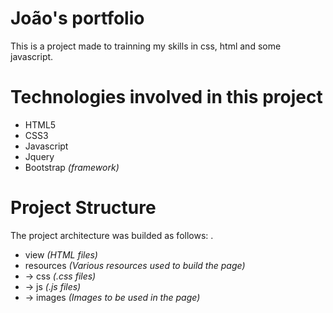 # João's portfolio
This is a project made to trainning my skills in css, html and some javascript.

# Technologies involved in this project
* HTML5
* CSS3
* Javascript
* Jquery
* Bootstrap _(framework)_

# Project Structure

The project architecture was builded as follows:
.
- view _(HTML files)_
- resources _(Various resources used to build the page)_
- -> css _(.css files)_
- -> js _(.js files)_
- -> images _(Images to be used in the page)_
